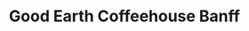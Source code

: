 ---
title: "Good Earth Coffeehouse Banff"
url: /banff/good-earth-coffeehouse-banff/
shop: Bäckerei
---